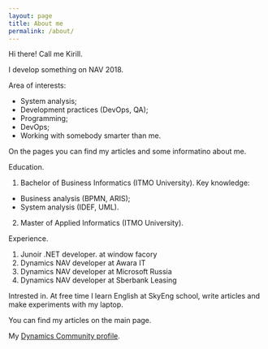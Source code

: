 ```yaml
---
layout: page
title: About me
permalink: /about/
---
```



Hi there!
Call me Kirill.

I develop something on NAV 2018.

Area of interests:
- System analysis;
- Development practices (DevOps, QA);
- Programming;
- DevOps;
- Working with somebody smarter than me.

On the pages you can find my articles and some informatino about me.

Education.
1. Bachelor of Business Informatics (ITMO University).
Key knowledge:
- Business analysis (BPMN, ARIS);
- System analysis (IDEF, UML).

2. Master of Applied Informatics (ITMO University).

Experience.
1. Junoir .NET developer. at window facory
2. Dynamics NAV developer at Awara IT
3. Dynamics NAV developer at Microsoft Russia
4. Dynamics NAV developer at Sberbank Leasing

Intrested in.
At free time I learn English at SkyEng school, write articles and make experiments with my laptop.


You can find my articles on the main page.

My [Dynamics Community profile][dynamics-community].

[dynamics-community]: https://community.dynamics.com/members/kirill-cheremisin/blogs
